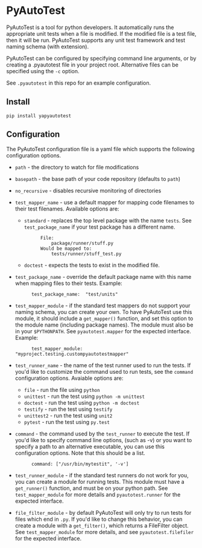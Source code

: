 PyAutoTest
==========


PyAutoTest is a tool for python developers. It automatically runs the appropriate unit tests 
when a file is modified.  If the modified file is a test file, then it will be run.  PyAutoTest supports any unit test framework and test naming schema (with extension).  

PyAutoTest can be configured by specifying command line arguments, or by creating
a .pyautotest file in your project root.  Alternative files can be specified
using the `-c` option.

See `.pyautotest` in this repo for an example configuration.


Install
-------

    pip install yapyautotest


Configuration
-------------

The PyAutoTest configuration file is a yaml file which supports the following
configuration options.

* `path` - the directory to watch for file modifications

* `basepath` - the base path of your code repository (defaults to `path`)

* `no_recursive` - disables recursive monitoring of directories

* `test_mapper_name` - use a default mapper for mapping code filenames to their test filenames. Available options are:
    * `standard` - replaces the top level package with the name `tests`. See `test_package_name` if your test package has a different name.

                File:
                    package/runner/stuff.py
                Would be mapped to:
                    tests/runner/stuff_test.py

    * `doctest` - expects the tests to exist in the modified file.

* `test_package_name` - override the default package name with this name when mapping files to their tests. Example:

            test_package_name:  "test/units"

* `test_mapper_module` - if the standard test mappers do not support your naming schema, you can create your own.  To have PyAutoTest use this module, it should include a `get_mapper()` function, and set this option to the module name (including package names).  The module must also be in your `$PYTHONPATH`. See `pyautotest.mapper` for the expected interface. Example:

            test_mapper_module: "myproject.testing.custompyautotestmapper"

* `test_runner_name` - the name of the test runner used to run the tests. If you'd like to customize the command used to run tests, see the `command` configuration options.  Avaiable options are:
    * `file` - run the file using `python`
    * `unittest` - run the test using `python -m unittest`
    * `doctest` - run the test using `python -m doctest`
    * `testify` - run the test using `testify`
    * `unittest2` - run the test using `unit2`
    * `pytest` - run the test using `py.test`

* `command` - the command used by the `test_runner` to execute the test.  If you'd like to specify command line options, (such as -v) or you want to specify a path to an alternative executable, you can use this configuration options. Note that this should be a list.

            command: ["/usr/bin/mytestit", '-v']

* `test_runner_module` - if the standard test runners do not work for you, you can create a module for running tests. This module must have a `get_runner()` function, and must be on your python path. See `test_mapper_module` for more details and `pyautotest.runner` for the expected interface.

* `file_filter_module` - by default PyAutoTest will only try to run tests for files which end in `.py`.  If you'd like to change this behavior, you can create a module with a `get_filter()`, which returns a FileFilter object.  See `test_mapper_module` for more details, and see `pyautotest.filefiler` for the expected interface.


